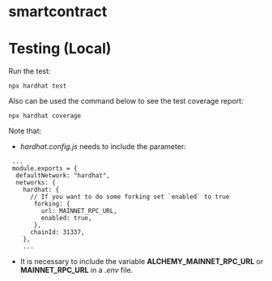 # smartcontract

Testing (Local)
===============

Run the test:
   
  `npx hardhat test`

Also can be used the command below to see the test coverage report:

  `npx hardhat coverage`
   
Note that:

- *hardhat.config.js* needs to include the parameter:
```
 ...
 module.exports = {
  defaultNetwork: "hardhat",
  networks: {
    hardhat: {
      // If you want to do some forking set `enabled` to true
       forking: {
         url: MAINNET_RPC_URL,
         enabled: true,
       },
      chainId: 31337,
    },
    ...
```
- It is necessary to include the variable **ALCHEMY_MAINNET_RPC_URL** or **MAINNET_RPC_URL** in a *.env* file.

